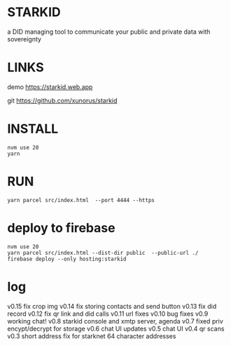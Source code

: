 # STARKID

a DID managing tool to communicate your public and private data with sovereignty


# LINKS
demo https://starkid.web.app

git https://github.com/xunorus/starkid


# INSTALL
<!-- nvm use 18     -->
```
nvm use 20
yarn                              
```

# RUN
```
yarn parcel src/index.html  --port 4444 --https
```
<!-- yarn parcel src/index.html src/connect.html  --port 4444 --https -->
<!-- yarn parcel src/index.html src/p2pencrypt.html  src/encryptv5.html  src/encryptv4b.html  src/argent.html src/encryptChat.html src/argentgen.html --port 4444 --https -->


# deploy to firebase

<!-- nvm use 18        -->
```
nvm use 20
yarn parcel src/index.html --dist-dir public  --public-url ./
firebase deploy --only hosting:starkid
```

# log
v0.15 fix crop img
v0.14 fix storing contacts and send button
v0.13 fix did record
v0.12 fix qr link and did calls
v0.11 url fixes
v0.10 bug fixes
v0.9 working chat!
v0.8 starkid console and xmtp server, agenda
v0.7 fixed priv encypt/decrypt for storage
v0.6 chat UI updates
v0.5 chat UI
v0.4 qr scans
v0.3 short address fix for starknet 64 character addresses